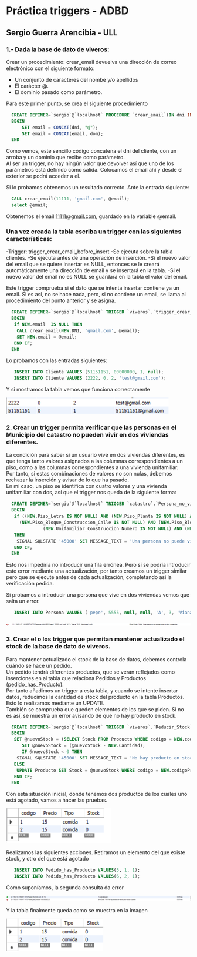 # Práctica triggers - ADBD
## Sergio Guerra Arencibia - ULL  

### 1.- Dada la base de dato de viveros:
 Crear un procedimiento: crear_email devuelva una dirección de correo electrónico con el siguiente formato:
  - Un conjunto de caracteres del nombe y/o apellidos
  - El carácter @.
  - El dominio pasado como parámetro.
  
Para este primer punto, se crea el siguiente procedimiento 

```sql
  CREATE DEFINER=`sergio`@`localhost` PROCEDURE `crear_email`(IN dni INT,IN dom VARCHAR(15), OUT email VARCHAR(50))
  BEGIN
      SET email = CONCAT(dni, "@");
      SET email = CONCAT(email, dom);
  END
```  
  
Como vemos, este sencillo código concatena el dni del cliente, con un arroba y un dominio que recibe como parámetro.  
Al ser un trigger, no hay ningún valor que devolver así que uno de los parámetros está definido como salida. Colocamos el
email ahí y desde el exterior se podrá acceder a el.  

Si lo probamos obtenemos un resultado correcto. Ante la entrada siguiente:  
```sql
  CALL crear_email(11111, 'gmail.com', @email);
  select @email;
```  
Obtenemos el email 11111@gmail.com, guardado en la variable @email.

### Una vez creada la tabla escriba un trigger con las siguientes características:
  -Trigger: trigger_crear_email_before_insert
  -Se ejecuta sobre la tabla clientes.
  -Se ejecuta antes de una operación de inserción.
  -Si el nuevo valor del email que se quiere insertar es NULL, entonces se le creará automáticamente una dirección de email y se insertará en la tabla.
  -Si el nuevo valor del email no es NULL se guardará en la tabla el valor del email.  
    
Este trigger comprueba si el dato que se intenta insertar contiene ya un email. Si es así, no se hace nada, pero, si no contiene un email, se llama al 
procedimiento del punto anterior y se asigna.    

```sql
  CREATE DEFINER=`sergio`@`localhost` TRIGGER `viveros`.`trigger_crear_email_before_insert` BEFORE INSERT ON `Cliente` FOR EACH ROW
  BEGIN
   if NEW.email  IS NULL THEN
    CALL crear_email(NEW.DNI, 'gmail.com', @email);
    SET NEW.email = @email;
   END IF;
  END
```    
  
Lo probamos con las entradas siguientes:  
```sql  
   INSERT INTO Cliente VALUES (51151151, 00000000, 1, null);
   INSERT INTO Cliente VALUES (2222, 0, 2, 'test@gmail.com');
```

Y si mostramos la tabla vemos que funciona correctamente  

![alt_text](https://github.com/alu0101133201/triggers_adbd/blob/main/images/email.png)  

### 2. Crear un trigger permita verificar que las personas en el Municipio del catastro no pueden vivir en dos viviendas diferentes.

La condición para saber si un usuario vive en dos viviendas diferentes, es que tenga tanto valores asignados a las columnas correspondientes a un piso,
como a las columnas correspondientes a una vivienda unifamiliar.  
Por tanto, si estas combinaciones de valores no son nulas, debemos rechazar la inserción y avisar de lo que ha pasado.  
En mi caso, un piso se identifica con cuatro valores y una vivienda unifamiliar con dos, así que el trigger nos queda de la siguiente forma:   

```sql  
  CREATE DEFINER=`sergio`@`localhost` TRIGGER `catastro`.`Persona_no_vive_en_dos_lugares` BEFORE INSERT ON `Persona` FOR EACH ROW
  BEGIN
   if ((NEW.Piso_Letra IS NOT NULL) AND (NEW.Piso_Planta IS NOT NULL) AND 
     (NEW.Piso_Bloque_Construccion_Calle IS NOT NULL) AND (NEW.Piso_Bloque_Construccion_Numero IS NOT NULL) AND
              (NEW.Unifamiliar_Construccion_Numero IS NOT NULL) AND (NEW.Unifamiliar_Construccion_Calle IS NOT NULL))
   THEN
    SIGNAL SQLSTATE '45000' SET MESSAGE_TEXT = 'Una persona no puede vivir en dos viviendas';
   END IF;
  END
```  
Esto nos impediría no introducir una fila errónea. Pero sí se podría introducir este error mediante una actualización, por tanto creamos un trigger similar pero que se ejecute antes de cada actualización, completando así la verificación pedida.   

Si probamos a introducir una persona que vive en dos viviendas vemos que salta un error.  

```sql
   INSERT INTO Persona VALUES ('pepe', 5555, null, null, 'A', 3, 'Viana', 0, 0, 'Anchieta', null);
```
![alt_text](https://github.com/alu0101133201/triggers_adbd/blob/main/images/errorViviendas.png)  

### 3. Crear el o los trigger que permitan mantener actualizado el stock de la base de dato de viveros.

Para mantener actualizado el stock de la base de datos, debemos controla cuándo se hace un pedido.  
Un pedido tendrá diferentes productos, que se verán reflejados como inserciones en al tabla que relaciona Pedidos y Productos (pedido_has_Producto).  
Por tanto añadimos un trigger a esta tabla, y cuando se intente insertar datos, reducimos la cantidad de stock del producto en la tabla Productos. Esto lo 
realizamos mediante un UPDATE.  
También se comprueba que queden elementos de los que se piden. Si no es así, se muestra un error avisando de que no hay producto en stock.

```sql
  CREATE DEFINER=`sergio`@`localhost` TRIGGER `viveros`.`Reducir_Stock` BEFORE INSERT ON `Pedido_has_Producto` FOR EACH ROW
  BEGIN
   SET @nuevoStock = (SELECT Stock FROM Producto WHERE codigo = NEW.codigoProducto);
      SET @nuevoStock = (@nuevoStock - NEW.Cantidad);
      IF @nuevoStock < 0 THEN
    SIGNAL SQLSTATE '45000' SET MESSAGE_TEXT = 'No hay producto en stock para realizar el pedido';
   ELSE 
    UPDATE Producto SET Stock = @nuevoStock WHERE codigo = NEW.codigoProducto;
   END IF;
  END
```
Con esta situación inicial, donde tenemos dos productos de los cuales uno está agotado, vamos a hacer las pruebas.  

![alt_text](https://github.com/alu0101133201/triggers_adbd/blob/main/images/inicial.png)  

Realizamos las siguientes acciones. Retiramos un elemento del que existe stock, y otro del que está agotado  

```sql
   INSERT INTO Pedido_has_Producto VALUES(5, 1, 1);
   INSERT INTO Pedido_has_Producto VALUES(6, 2, 1);
```
Como suponíamos, la segunda consulta da error  

![alt_text](https://github.com/alu0101133201/triggers_adbd/blob/main/images/errorStock.png)

Y la tabla finalmente queda como se muestra en la imagen

![alt_text](https://github.com/alu0101133201/triggers_adbd/blob/main/images/situacionFinal.png)




